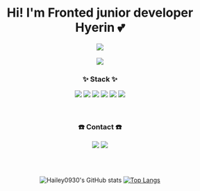 <div align="center">
<h1>Hi! I'm Fronted junior developer Hyerin 💕</h1>
    <a href="https://hits.seeyoufarm.com"><img src="https://hits.seeyoufarm.com/api/count/incr/badge.svg?url=https://github.com/Hailey0930&count_bg=%23BA7CD7&title_bg=%23D8A2E3&icon=smugmug.svg&icon_color=%23E7E7E7&title=&edge_flat=false"/></a><br><br>

<img src="https://user-images.githubusercontent.com/107675322/205005411-b3c2a8c5-21f8-4557-8981-36d1bd9f72e0.png" />


<p>
    <h3>✨ Stack ✨</h3>
</p>

<p display="inline-block">
    <img src="https://img.shields.io/badge/HTML-E34F26?style=for-the-badge&logo=HTML5&logoColor=white">
    <img src="https://img.shields.io/badge/CSS-1572B6?style=for-the-badge&logo=CSS3&logoColor=white">
    <img src="https://img.shields.io/badge/JavaScript-F7DF1E?style=for-the-badge&logo=JavaScript&logoColor=white"> 
     <img src="https://img.shields.io/badge/TypeScript-3178C6?style=for-the-badge&logo=TypeScript&logoColor=white">
   <img src="https://img.shields.io/badge/React-61DAFB?style=for-the-badge&logo=React&logoColor=white"> 
    <img src="https://img.shields.io/badge/Next.js-000000?style=for-the-badge&logo=Next.js&logoColor=white">
</p><br>

<p>
    <h3>☎️ Contact ☎️</h3>
</p>

<p display="inline-block">
<a href="https://Hailey0930.github.io"><img src="https://img.shields.io/badge/My tech blog-A9BCF5?style=flat-square&logo=GitHub Sponsors&logoColor=white&link=https://velog.io/@hyerin0930"/></a>
<a href="mailto:hyerin0930@gmail.com"><img src="https://img.shields.io/badge/Gmail-D0A9F5?style=flat-square&logo=Gmail&logoColor=white&link=mailto:hyerin0930@gmail.com"/></a>
</p>

<br><br>

![Hailey0930's GitHub stats](https://github-readme-stats.vercel.app/api?username=Hailey0930&show_icons=true&theme=tokyonight)
[![Top Langs](https://github-readme-stats.vercel.app/api/top-langs/?username=Hailey0930&layout=compact)](https://github.com/Hailey0930/github-readme-stats)
</div>
